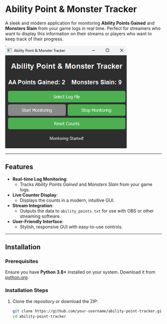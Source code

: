 # Ability Point & Monster Tracker

A sleek and modern application for monitoring **Ability Points Gained** and **Monsters Slain** from your game logs in real time. Perfect for streamers who want to display this information on their streams or players who want to keep track of their progress.

![GUI Preview](https://github.com/nullservices/EQ-Counter/blob/main/gui-preview.png)

---

## Features
- **Real-time Log Monitoring**:
  - Tracks *Ability Points Gained* and *Monsters Slain* from your game logs.
- **Live Counter Display**:
  - Displays the counts in a modern, intuitive GUI.
- **Stream Integration**:
  - Outputs the data to `ability_points.txt` for use with OBS or other streaming software.
- **User-Friendly Interface**:
  - Stylish, responsive GUI with easy-to-use controls.

---

## Installation

### Prerequisites
Ensure you have **Python 3.8+** installed on your system. Download it from [python.org](https://www.python.org/).

### Installation Steps
1. Clone the repository or download the ZIP:
   ```bash
   git clone https://github.com/your-username/ability-point-tracker.git
   cd ability-point-tracker
